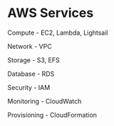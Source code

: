 # AWS Services 

Compute - EC2, Lambda, Lightsail

Network - VPC

Storage - S3, EFS

Database - RDS

Security - IAM

Monitoring - CloudWatch

Provisioning - CloudFormation